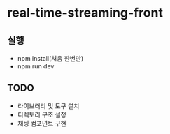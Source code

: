 # real-time-streaming-front

## 실행
- npm install(처음 한번만)
- npm run dev

## TODO
- 라이브러리 및 도구 설치
- 디렉토리 구조 설정
- 채팅 컴포넌트 구현
